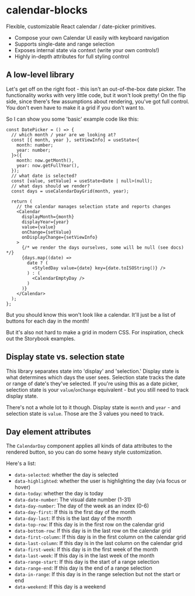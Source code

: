# calendar-blocks

Flexible, customizable React calendar / date-picker primitives.

- Compose your own Calendar UI easily with keyboard navigation
- Supports single-date and range selection
- Exposes internal state via context (write your own controls!)
- Highly in-depth attributes for full styling control

## A low-level library

Let's get off on the right foot - this isn't an out-of-the-box date picker. The functionality works with very little code, but it won't look pretty! On the flip side, since there's few assumptions about rendering, you've got full control. You don't even have to make it a grid if you don't want to.

So I can show you some 'basic' example code like this:

```tsx
const DatePicker = () => {
  // which month / year are we looking at?
  const [{ month, year }, setViewInfo] = useState<{
    month: number;
    year: number;
  }>({
    month: now.getMonth(),
    year: now.getFullYear(),
  });
  // what date is selected?
  const [value, setValue] = useState<Date | null>(null);
  // what days should we render?
  const days = useCalendarDayGrid(month, year);

  return (
    // the calendar manages selection state and reports changes
    <Calendar
      displayMonth={month}
      displayYear={year}
      value={value}
      onChange={setValue}
      onDisplayChange={setViewInfo}
    >
      {/* we render the days ourselves, some will be null (see docs) */}
      {days.map((date) =>
        date ? (
          <StyledDay value={date} key={date.toISOString()} />
        ) : (
          <CalendarEmptyDay />
        )
      )}
    </Calendar>
  );
};
```

But you should know this won't look like a calendar. It'll just be a list of buttons for each day in the month!

But it's also not hard to make a grid in modern CSS. For inspiration, check out the Storybook examples.

## Display state vs. selection state

This library separates state into 'display' and 'selection.' Display state is what determines which days the user sees. Selection state tracks the date or range of date's they've selected. If you're using this as a date picker, selection state is your `value`/`onChange` equivalent - but you still need to track display state.

There's not a whole lot to it though. Display state is `month` and `year` - and selection state is `value`. Those are the 3 values you need to track.

## Day element attributes

The `CalendarDay` component applies all kinds of data attributes to the rendered button, so you can do some heavy style customization.

Here's a list:

- `data-selected`: whether the day is selected
- `data-highlighted`: whether the user is highlighting the day (via focus or hover)
- `data-today`: whether the day is today
- `data-date-number`: The visual date number (1-31)
- `data-day-number`: The day of the week as an index (0-6)
- `data-day-first`: If this is the first day of the month
- `data-day-last`: If this is the last day of the month
- `data-top-row`: If this day is in the first row on the calendar grid
- `data-bottom-row`: If this day is in the last row on the calendar grid
- `data-first-column`: If this day is in the first column on the calendar grid
- `data-last-column`: If this day is in the last column on the calendar grid
- `data-first-week`: If this day is in the first week of the month
- `data-last-week`: If this day is in the last week of the month
- `data-range-start`: If this day is the start of a range selection
- `data-range-end`: If this day is the end of a range selection
- `data-in-range`: If this day is in the range selection but not the start or end
- `data-weekend`: If this day is a weekend
